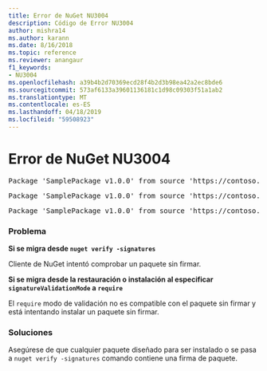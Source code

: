 ```yaml
---
title: Error de NuGet NU3004
description: Código de Error NU3004
author: mishra14
ms.author: karann
ms.date: 8/16/2018
ms.topic: reference
ms.reviewer: anangaur
f1_keywords:
- NU3004
ms.openlocfilehash: a39b4b2d70369ecd28f4b2d3b98ea42a2ec8bde6
ms.sourcegitcommit: 573af6133a39601136181c1d98c09303f51a1ab2
ms.translationtype: MT
ms.contentlocale: es-ES
ms.lasthandoff: 04/18/2019
ms.locfileid: "59508923"
---
```

# <a name="nuget-error-nu3004"></a>Error de NuGet NU3004

<pre>Package 'SamplePackage v1.0.0' from source 'https://contoso.com/index.json': The package is not signed.</pre>
<pre>Package 'SamplePackage v1.0.0' from source 'https://contoso.com/index.json': signatureValidationMode is set to require, so packages are allowed only if signed by trusted signers; however, this package is unsigned.</pre>
<pre>Package 'SamplePackage v1.0.0' from source 'https://contoso.com/index.json': This repository indicated that all its packages are repository signed; however, this package is unsigned.</pre>

### <a name="issue"></a>Problema

**Si se migra desde `nuget verify -signatures`**

Cliente de NuGet intentó comprobar un paquete sin firmar.

**Si se migra desde la restauración o instalación al especificar `signatureValidationMode` a `require`**

El `require` modo de validación no es compatible con el paquete sin firmar y está intentando instalar un paquete sin firmar.

### <a name="solution"></a>Soluciones

Asegúrese de que cualquier paquete diseñado para ser instalado o se pasa a `nuget verify -signatures` comando contiene una firma de paquete.
